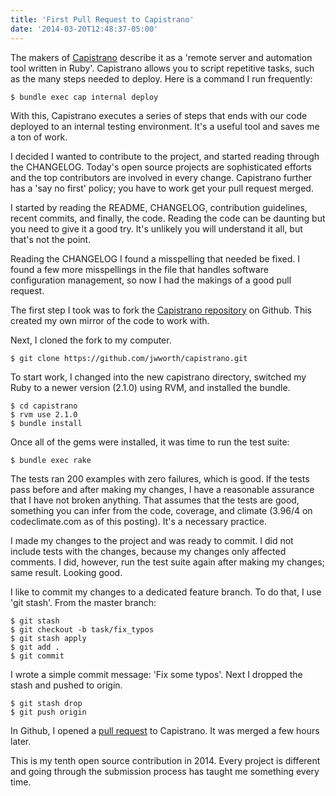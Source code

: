 ```yaml
---
title: 'First Pull Request to Capistrano'
date: '2014-03-20T12:48:37-05:00'
---
```


The makers of <a href='http://capistranorb.com/'>Capistrano</a> describe it as a 'remote server and automation tool written in Ruby'.  Capistrano allows you to script repetitive tasks, such as the many steps needed to deploy.  Here is a command I run frequently:

```shell
$ bundle exec cap internal deploy
```

With this, Capistrano executes a series of steps that ends with our code deployed to an internal testing environment.  It's a useful tool and saves me a ton of work.

I decided I wanted to contribute to the project, and started reading through the CHANGELOG.  Today's open source projects are sophisticated efforts and the top contributors are involved in every change.  Capistrano further has a 'say no first' policy; you have to work get your pull request merged.

I started by reading the README, CHANGELOG, contribution guidelines, recent commits, and finally, the code.  Reading the code can be daunting but you need to give it a good try.  It's unlikely you will understand it all, but that's not the point.

Reading the CHANGELOG I found a misspelling that needed be fixed.  I found a few more misspellings in the file that handles software configuration management, so now I had the makings of a good pull request.

The first step I took was to fork the <a href='https://github.com/capistrano/capistrano'>Capistrano repository</a> on Github.  This created my own mirror of the code to work with.

Next, I cloned the fork to my computer.

```shell
$ git clone https://github.com/jwworth/capistrano.git
```

To start work, I changed into the new capistrano directory, switched my Ruby to a newer version (2.1.0) using RVM, and installed the bundle.

```shell
$ cd capistrano
$ rvm use 2.1.0
$ bundle install
```

Once all of the gems were installed, it was time to run the test suite:

```shell
$ bundle exec rake
```

The tests ran 200 examples with zero failures, which is good.  If the tests pass before and after making my changes, I have a reasonable assurance that I have not broken anything.  That assumes that the tests are good, something you can infer from the code, coverage, and climate (3.96/4 on codeclimate.com as of this posting).  It's a necessary practice.

I made my changes to the project and was ready to commit.  I did not include tests with the changes, because my changes only affected comments.  I did, however, run the test suite again after making my changes; same result.  Looking good.

I like to commit my changes to a dedicated feature branch.  To do that, I use 'git stash'.  From the master branch:

```shell
$ git stash
$ git checkout -b task/fix_typos
$ git stash apply
$ git add .
$ git commit
```

I wrote a simple commit message: 'Fix some typos'.  Next I dropped the stash and pushed to origin.

```shell
$ git stash drop
$ git push origin
```

In Github, I opened a <a href='https://github.com/capistrano/capistrano/pull/976'>pull request</a> to Capistrano.  It was merged a few hours later.

This is my tenth open source contribution in 2014.  Every project is different and going through the submission process has taught me something every time.
